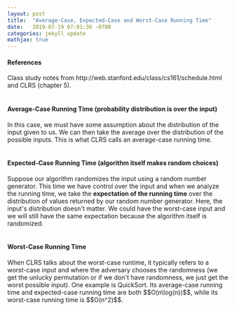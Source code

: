 ```yaml
---
layout: post
title:  "Average-Case, Expected-Case and Worst-Case Running Time"
date:   2019-07-19 07:01:36 -0700
categories: jekyll update
mathjax: true
---
```

<!---------------------------------------------------------------------------------------->
<h4><b>References</b></h4>
Class study notes from http://web.stanford.edu/class/cs161/schedule.html and CLRS (chapter 5).
<br>
<br>
<!---------------------------------------------------------------------------------------->
<h4><b>Average-Case Running Time (probability distribution is over the input)</b></h4>
In this case, we must have some assumption about the distribution of the input given to us. We can then take the average over the distribution of the possible inputs. This is what CLRS calls an average-case running time.
<br>
<br>
<!---------------------------------------------------------------------------------------->
<h4><b>Expected-Case Running Time (algorithm itself makes random choices)</b></h4>
Suppose our algorithm randomizes the input using a random number generator. This time we have control over the input and when we analyze the running time, we take the <b>expectation of the running time</b> over the distribution of values returned by our random number generator. Here, the input's distribution doesn't matter. We could have the worst-case input and we will still have the same expectation because the algorithm itself is randomized.
<br>
<br>
<!---------------------------------------------------------------------------------------->
<h4><b>Worst-Case Running Time</b></h4>
When CLRS talks about the worst-case runtime, it typically refers to a worst-case input and where the adversary chooses the randomness (we get the unlucky permutation or if we don't have randomness, we just get the worst possible input). One example is QuickSort. Its average-case running time and expected-case running time are both $$O(n\log(n))$$, while its worst-case running time is $$O(n^2)$$.
<br>
<br>










